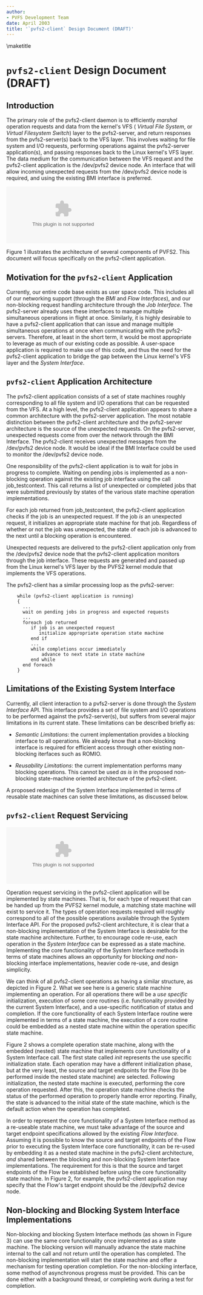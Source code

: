 ```yaml
---
author:
- PVFS Development Team
date: April 2003
title: '`pvfs2-client` Design Document (DRAFT)'
---
```


\maketitle
# `pvfs2-client` Design Document (DRAFT)

## Introduction

The primary role of the pvfs2-client daemon is to efficiently *marshal*
operation requests and data from the kernel's VFS ( *Virtual File
System*, or *Virtual Filesystem Switch*) layer to the pvfs2-server, and
return responses from the pvfs2-server(s) back to the VFS layer. This
involves waiting for file system and I/O requests, performing operations
against the pvfs2-server application(s), and passing responses back to
the Linux kernel's VFS layer. The data medium for the communication
between the VFS request and the pvfs2-client application is the
/dev/pvfs2 device node. An interface that will allow incoming unexpected
requests from the /dev/pvfs2 device node is required, and using the
existing BMI interface is preferred.

![image](pvfs2-vfs.eps)

Figure 1 illustrates the architecture of several components of PVFS2.
This document will focus specifically on the pvfs2-client application.

## Motivation for the `pvfs2-client` Application

Currently, our entire code base exists as user space code. This includes
all of our networking support (through the *BMI* and *Flow Interfaces*),
and our non-blocking request handling architecture through the *Job
Interface*. The pvfs2-server already uses these interfaces to manage
multiple simultaneous operations in flight at once. Similarly, it is
highly desirable to have a pvfs2-client application that can issue and
manage multiple simultaneous operations at once when communicating with
the pvfs2-servers. Therefore, at least in the short term, it would be
most appropriate to leverage as much of our existing code as possible. A
user-space application is required to make use of this code, and thus
the need for the pvfs2-client application to bridge the gap between the
Linux kernel's VFS layer and the *System Interface*.

## `pvfs2-client` Application Architecture

The pvfs2-client application consists of a set of state machines roughly
corresponding to all file system and I/O operations that can be
requested from the VFS. At a high level, the pvfs2-client application
appears to share a common architecture with the pvfs2-server
application. The most notable distinction between the pvfs2-client
architecture and the pvfs2-server architecture is the source of the
unexpected requests. On the pvfs2-server, unexpected requests come from
over the network through the BMI Interface. The pvfs2-client receives
unexpected messages from the /dev/pvfs2 device node. It would be ideal
if the BMI Interface could be used to monitor the /dev/pvfs2 device
node.

One responsibility of the pvfs2-client application is to wait for jobs
in progress to complete. Waiting on pending jobs is implemented as a
non-blocking operation against the existing job interface using the call
job\_testcontext. This call returns a list of unexpected or completed
jobs that were submitted previously by states of the various state
machine operation implementations.

For each job returned from job\_testcontext, the pvfs2-client
application checks if the job is an unexpected request. If the job *is*
an unexpected request, it initializes an appropriate state machine for
that job. Regardless of whether or not the job was unexpected, the state
of each job is advanced to the next until a blocking operation is
encountered.

Unexpected requests are delivered to the pvfs2-client application only
from the /dev/pvfs2 device node that the pvfs2-client application
monitors through the job interface. These requests are generated and
passed up from the Linux kernel's VFS layer by the PVFS2 kernel module
that implements the VFS operations.

The pvfs2-client has a similar processing loop as the pvfs2-server:

        while (pvfs2-client application is running)
        {
          ...
          wait on pending jobs in progress and expected requests
          ...
          foreach job returned
             if job is an unexpected request
                initialize appropriate operation state machine
             end if
             ...
             while completions occur immediately
                 advance to next state in state machine
             end while
          end foreach
        }

## Limitations of the Existing System Interface

Currently, all client interaction to a pvfs2-server is done through the
*System Interface* API. This interface provides a set of file system and
I/O operations to be performed against the pvfs2-server(s), but suffers
from several major limitations in its current state. These limitations
can be described briefly as:

-   *Semantic Limitations*: the current implementation provides a
    blocking interface to all operations. We already know that a
    non-blocking interface is required for efficient access through
    other existing non-blocking iterfaces such as ROMIO.

-   *Reusability Limitations*: the current implementation performs many
    blocking operations. This cannot be used *as is* in the proposed
    non-blocking state-machine oriented architecture of the
    pvfs2-client.

A proposed redesign of the System Interface implemented in terms of
reusable state machines can solve these limitations, as discussed below.

## `pvfs2-client` Request Servicing

![image](core-sm.eps)

Operation request servicing in the pvfs2-client application will be
implemented by state machines. That is, for each type of request that
can be handed up from the PVFS2 kernel module, a matching state machine
will exist to service it. The types of operation requests required will
roughly correspond to all of the possible operations available through
the System Interface API. For the proposed pvfs2-client architecture, it
is clear that a non-blocking implementation of the System Interface is
desirable for the state machine architecture. Further, to encourage code
re-use, each operation in the *System Interface* can be expressed as a
state machine. Implementing the core functionality of the System
Interface methods in terms of state machines allows an opportunity for
blocking *and* non-blocking interface implementations, heavier code
re-use, and design simplicity.

We can think of all pvfs2-client operations as having a similar
structure, as depicted in Figure 2. What we see here is a generic state
machine implementing an operation. For all operations there will be a
*use specific* initialization, execution of some core routines (i.e.
functionality provided by the current System Interface), and a
use-specific notification of status and completion. If the core
functionality of each System Interface routine were implemented in terms
of a state machine, the execution of a core routine could be embedded as
a nested state machine within the operation specific state machine.

Figure 2 shows a complete operation state machine, along with the
embedded (nested) state machine that implements core functionality of a
System Interface call. The first state called *init* represents the use
specific initialization state. Each operation may have a different
initialization phase, but at the very least, the source and target
endpoints for the Flow (to be performed inside the nested state machine)
are selected. Following initialization, the nested state machine is
executed, performing the core operation requested. After this, the
operation state machine checks the status of the performed operation to
properly handle error reporting. Finally, the state is advanced to the
initial state of the state machine, which is the default action when the
operation has completed.

In order to represent the core functionality of a System Interface
method as a re-useable state machine, we must take advantage of the
source and target endpoint specifications allowed by the existing *Flow
Interface*. Assuming it is possible to know the source and target
endpoints of the Flow prior to executing the System Interface core
functionality, it can be re-used by embedding it as a nested state
machine in the pvfs2-client architecture, *and* shared between the
blocking and non-blocking System Interface implementations. The
requirement for this is that the source and target endpoints of the Flow
be established before using the core functionality state machine. In
Figure 2, for example, the pvfs2-client application may specify that the
Flow's target endpoint should be the /dev/pvfs2 device node.

## Non-blocking and Blocking System Interface Implementations

Non-blocking and blocking System Interface methods (as shown in Figure
3) can use the same core functionality once implemented as a state
machine. The blocking version will manually advance the state machine
internal to the call and not return until the operation has completed.
The non-blocking implementation will start the state machine and offer a
mechanism for testing operation completion. For the non-blocking
interface, some method of asynchronous progress must be provided. This
can be done either with a background thread, or completing work during a
test for completion.
